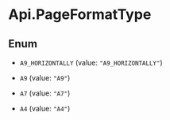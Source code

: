 # Api.PageFormatType

## Enum


* `A9_HORIZONTALLY` (value: `"A9_HORIZONTALLY"`)

* `A9` (value: `"A9"`)

* `A7` (value: `"A7"`)

* `A4` (value: `"A4"`)


